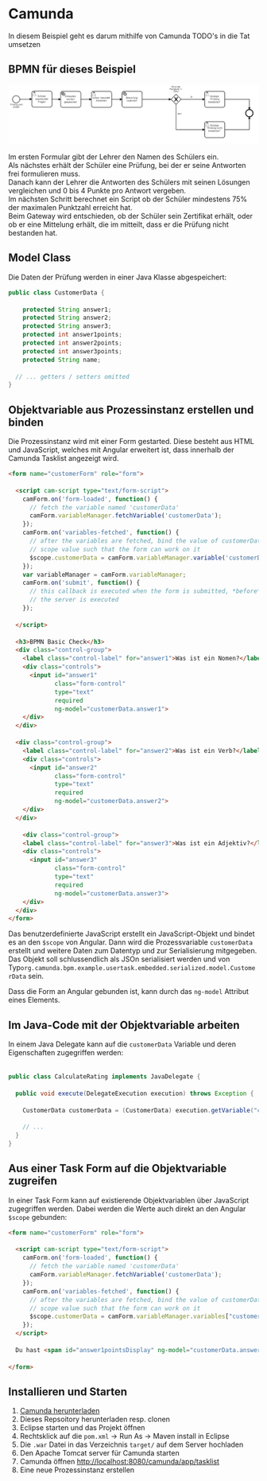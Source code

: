 # Camunda

In diesem Beispiel geht es darum mithilfe von Camunda TODO's in die Tat umsetzen

## BPMN für dieses Beispiel

![Ablauf einer Prüfung](src/main/resources/create-customer-rating.png)

Im ersten Formular gibt der Lehrer den Namen des Schülers ein.  
Als nächstes erhält der Schüler eine Prüfung, bei der er seine Antworten frei formulieren muss.  
Danach kann der Lehrer die Antworten des Schülers mit seinen Lösungen vergleichen und 0 bis 4 Punkte pro Antwort vergeben.  
Im nächsten Schritt berechnet ein Script ob der Schüler mindestens 75% der maximalen Punktzahl erreicht hat.  
Beim Gateway wird entschieden, ob der Schüler sein Zertifikat erhält, oder ob er eine Mittelung erhält, die im mitteilt, dass er die Prüfung nicht bestanden hat.

## Model Class

Die Daten der Prüfung werden in einer Java Klasse abgespeichert:

```java
public class CustomerData {

	protected String answer1;
	protected String answer2;
	protected String answer3;
	protected int answer1points;
	protected int answer2points;
	protected int answer3points;
	protected String name;

  // ... getters / setters omitted
}
```

## Objektvariable aus Prozessinstanz erstellen und binden

Die Prozessinstanz wird mit einer Form gestarted. Diese besteht aus HTML und JavaScript, welches mit Angular erweitert ist, dass innerhalb der Camunda Tasklist angezeigt wird.

```html
<form name="customerForm" role="form">

  <script cam-script type="text/form-script">
    camForm.on('form-loaded', function() {
      // fetch the variable named 'customerData'
      camForm.variableManager.fetchVariable('customerData');
    });
    camForm.on('variables-fetched', function() {
      // after the variables are fetched, bind the value of customerData to a angular
      // scope value such that the form can work on it
      $scope.customerData = camForm.variableManager.variable('customerData').value;
    });
    var variableManager = camForm.variableManager;
    camForm.on('submit', function() {
      // this callback is executed when the form is submitted, *before* the submit request to
      // the server is executed
    });
  
  </script>

  <h3>BPMN Basic Check</h3>
  <div class="control-group">
    <label class="control-label" for="answer1">Was ist ein Nomen?</label>
    <div class="controls">
      <input id="answer1"
             class="form-control"
             type="text"
             required 
             ng-model="customerData.answer1">
    </div>
  </div>

  <div class="control-group">
    <label class="control-label" for="answer2">Was ist ein Verb?</label>
    <div class="controls">
      <input id="answer2"
             class="form-control"
             type="text"
             required
             ng-model="customerData.answer2">
    </div>
  </div>
  
    <div class="control-group">
    <label class="control-label" for="answer3">Was ist ein Adjektiv?</label>
    <div class="controls">
      <input id="answer3"
             class="form-control"
             type="text"
             required
             ng-model="customerData.answer3">
    </div>
  </div>
</form>
```

Das benutzerdefinierte JavaScript erstellt ein JavaScript-Objekt und bindet es an den `$scope` von Angular. Dann wird die Prozessvariable `customerData` erstellt und weitere Daten zum Datentyp und zur Serialisierung mitgegeben. Das Objekt soll schlussendlich als JSOn serialisiert werden und von Typ`org.camunda.bpm.example.usertask.embedded.serialized.model.CustomerData` sein.

Dass die Form an Angular gebunden ist, kann durch das `ng-model` Attribut eines Elements.


## Im Java-Code mit der Objektvariable arbeiten

In einem Java Delegate kann auf die `customerData` Variable und deren Eigenschaften zugegriffen werden:

```java

public class CalculateRating implements JavaDelegate {

  public void execute(DelegateExecution execution) throws Exception {

    CustomerData customerData = (CustomerData) execution.getVariable("customerData");

    // ...
  }
}
```

## Aus einer Task Form auf die Objektvariable zugreifen

In einer Task Form kann auf existierende Objektvariablen über JavaScript zugegriffen werden. Dabei werden die Werte auch direkt an den Angular `$scope` gebunden:


```html
<form name="customerForm" role="form">

  <script cam-script type="text/form-script">
    camForm.on('form-loaded', function() {
      // fetch the variable named 'customerData'
      camForm.variableManager.fetchVariable('customerData');
    });
    camForm.on('variables-fetched', function() {
      // after the variables are fetched, bind the value of customerData to a angular
      // scope value such that the form can work on it
      $scope.customerData = camForm.variableManager.variables["customerData"].value;
    });
  </script>

  Du hast <span id="answer1pointsDisplay" ng-model="customerData.answer1points">{{customerData.answer1points + customerData.answer2points + customerData.answer3points}}</span> von 12 möglichen Punkten erreicht.

</form>
```

## Installieren und Starten

1. [Camunda herunterladen](http://camunda.org/download)
2. Dieses Repsoitory herunterladen resp. clonen
3. Eclipse starten und das Projekt öffnen
4. Rechtsklick auf die `pom.xml` -> Run As -> Maven install in Eclipse
5. Die `.war` Datei in das Verzeichnis `target/` auf dem Server hochladen
6. Den Apache Tomcat server für Camunda starten
6. Camunda öffnen [http://localhost:8080/camunda/app/tasklist](http://localhost:8080/camunda/app/tasklist)
7. Eine neue Prozessinstanz erstellen


